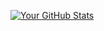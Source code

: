 [![Your GitHub Stats](https://github-readme-stats.vercel.app/api?username=your-username)](https://github.com/anuraghazra/github-readme-stats)
